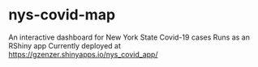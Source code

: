 # nys-covid-map
An interactive dashboard for New York State Covid-19 cases
Runs as an RShiny app
Currently deployed at https://gzenzer.shinyapps.io/nys_covid_app/
